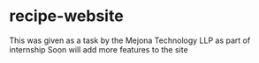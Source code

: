 # recipe-website
This was given as a task by the Mejona Technology LLP as part of internship
Soon will add more features to the site
